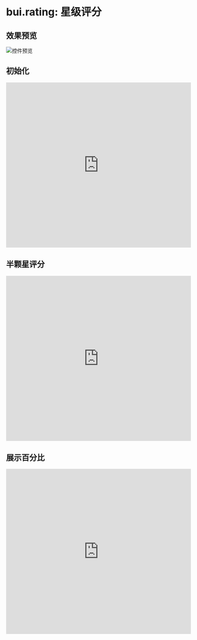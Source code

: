# bui.rating: 星级评分


## 效果预览
![控件预览](http://www.easybui.com/static/images/controls/bui-rating_low.gif)

## 初始化

<iframe width="100%" height="450" src="https://jshare.com.cn/easybui/FNHLwg/share/js,html,css,result" allowfullscreen="allowfullscreen" frameborder="0"></iframe>

## 半颗星评分

<iframe width="100%" height="450" src="https://jshare.com.cn/easybui/FNHLwg/2/share/js,html,css,result" allowfullscreen="allowfullscreen" frameborder="0"></iframe>

## 展示百分比

<iframe width="100%" height="450" src="https://jshare.com.cn/easybui/FNHLwg/1/share/js,html,css,result" allowfullscreen="allowfullscreen" frameborder="0"></iframe>
